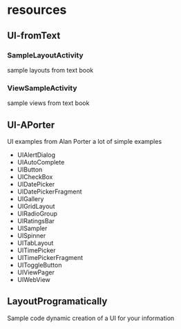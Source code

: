 #  resources 
## UI-fromText
### SampleLayoutActivity
sample layouts from text book
### ViewSampleActivity   
sample views from text book
## UI-APorter
UI examples from Alan Porter a lot of simple examples
* UIAlertDialog
* UIAutoComplete
* UIButton
* UICheckBox
* UIDatePicker
* UIDatePickerFragment
* UIGallery
* UIGridLayout
* UIRadioGroup
* UIRatingsBar
* UISampler
* UISpinner
* UITabLayout
* UITimePicker
* UITimePickerFragment
* UIToggleButton
* UIViewPager
* UIWebView

## LayoutProgramatically
Sample code dynamic creation of a UI for your information
